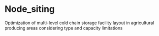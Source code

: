 # Node_siting
Optimization of multi-level cold chain storage facility layout in agricultural producing areas considering type and capacity limitations 
